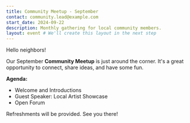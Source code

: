 ```yaml
---
title: Community Meetup - September
contact: community.lead@example.com
start_date: 2024-09-22
description: Monthly gathering for local community members.
layout: event # We'll create this layout in the next step
---
```


Hello neighbors!

Our September **Community Meetup** is just around the corner. It's a great opportunity to connect, share ideas, and have some fun.

**Agenda:**
*   Welcome and Introductions
*   Guest Speaker: Local Artist Showcase
*   Open Forum

Refreshments will be provided. See you there!
